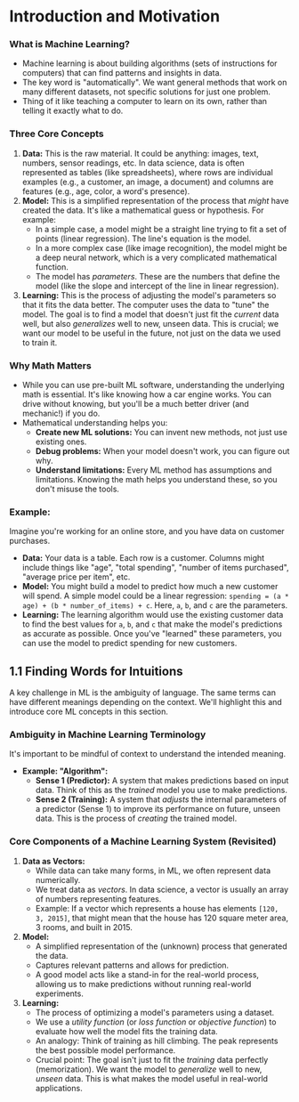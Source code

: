 # Introduction and Motivation

### What is Machine Learning?
* Machine learning is about building algorithms (sets of instructions for computers) that can find patterns and insights in data.
* The key word is "automatically". We want general methods that work on many different datasets, not specific solutions for just one problem.
* Thing of it like teaching a computer to learn on its own, rather than telling it exactly what to do.

### Three Core Concepts
1. **Data:** This is the raw material. It could be anything: images, text, numbers, sensor readings, etc. In data science, data is often represented as tables (like spreadsheets), where rows are individual examples (e.g., a customer, an image, a document) and columns are features (e.g., age, color, a word's presence).
2. **Model:** This is a simplified representation of the process that _might_ have created the data. It's like a mathematical guess or hypothesis. For example:
    * In a simple case, a model might be a straight line trying to fit a set of points (linear regression). The line's equation is the model.
    * In a more complex case (like image recognition), the model might be a deep neural network, which is a very complicated mathematical function.
    * The model has _parameters_. These are the numbers that define the model (like the slope and intercept of the line in linear regression).
3. **Learning:** This is the process of adjusting the model's parameters so that it fits the data better. The computer uses the data to "tune" the model. The goal is to find a model that doesn't just fit the _current_ data well, but also _generalizes_ well to new, unseen data. This is crucial; we want our model to be useful in the future, not just on the data we used to train it.

### Why Math Matters
* While you can use pre-built ML software, understanding the underlying math is essential. It's like knowing how a car engine works. You can drive without knowing, but you'll be a much better driver (and mechanic!) if you do.
* Mathematical understanding helps you:
    * **Create new ML solutions:** You can invent new methods, not just use existing ones.
    * **Debug problems:** When your model doesn't work, you can figure out why.
    * **Understand limitations:** Every ML method has assumptions and limitations. Knowing the math helps you understand these, so you don't misuse the tools.

### Example: 
Imagine you're working for an online store, and you have data on customer purchases.

* **Data:** Your data is a table. Each row is a customer. Columns might include things like "age", "total spending", "number of items purchased", "average price per item", etc.
* **Model:** You might build a model to predict how much a new customer will spend. A simple model could be a linear regression: `spending = (a * age) + (b * number_of_items) + c`. Here, `a`, `b`, and `c` are the parameters. 
* **Learning:** The learning algorithm would use the existing customer data to find the best values for `a`, `b`, and `c` that make the model's predictions as accurate as possible. Once you've "learned" these parameters, you can use the model to predict spending for new customers.

## 1.1 Finding Words for Intuitions

A key challenge in ML is the ambiguity of language. The same terms can have different meanings depending on the context. We'll highlight this and introduce core ML concepts in this section.

### Ambiguity in Machine Learning Terminology
It's important to be mindful of context to understand the intended meaning.

* **Example: "Algorithm":**
    * **Sense 1 (Predictor):** A system that makes predictions based on input data. Think of this as the _trained_ model you use to make predictions.
    * **Sense 2 (Training):** A system that _adjusts_ the internal parameters of a predictor (Sense 1) to improve its performance on future, unseen data. This is the process of _creating_ the trained model.  

### Core Components of a Machine Learning System (Revisited)
1. **Data as Vectors:**
    * While data can take many forms, in ML, we often represent data numerically. 
    * We treat data as _vectors_. In data science, a vector is usually an array of numbers representing features.
    * Example: If a vector which represents a house has elements `[120, 3, 2015]`, that might mean that the house has 120 square meter area, 3 rooms, and built in 2015.
2. **Model:**
    * A simplified representation of the (unknown) process that generated the data.
    * Captures relevant patterns and allows for prediction.
    * A good model acts like a stand-in for the real-world process, allowing us to make predictions without running real-world experiments.
3. **Learning:**
    * The process of optimizing a model's parameters using a dataset.
    * We use a _utility function_ (or _loss function_ or _objective function_) to evaluate how well the model fits the training data.
    * An analogy: Think of training as hill climbing. The peak represents the best possible model performance.
    * Crucial point: The goal isn't just to fit the _training_ data perfectly (memorization). We want the model to _generalize_ well to new, _unseen_ data. This is what makes the model useful in real-world applications. 